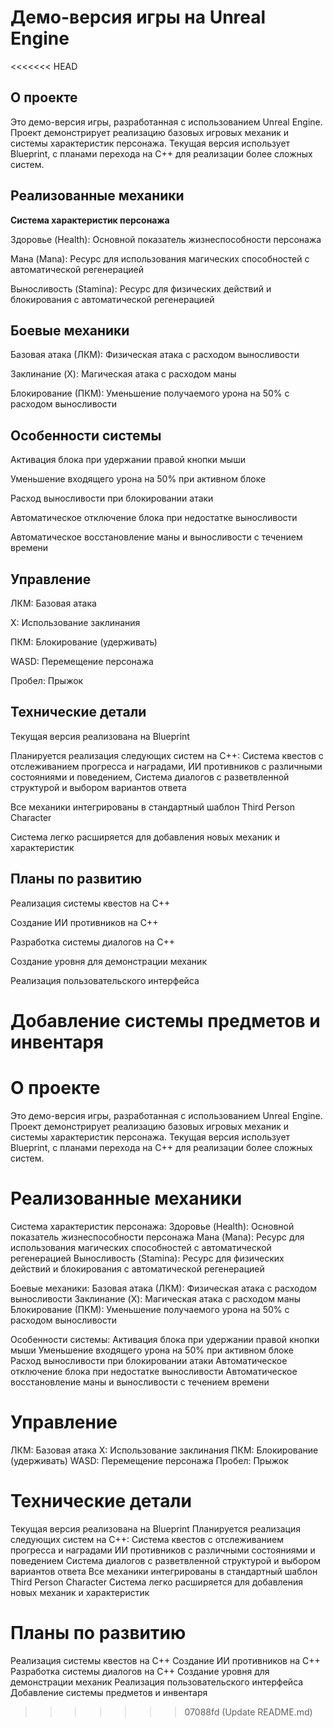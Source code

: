 # Демо-версия игры на Unreal Engine
<<<<<<< HEAD

## О проекте

Это демо-версия игры, разработанная с использованием Unreal Engine. Проект демонстрирует реализацию базовых игровых механик и системы характеристик персонажа. Текущая версия использует Blueprint, с планами перехода на C++ для реализации более сложных систем.

## Реализованные механики

**Система характеристик персонажа**

Здоровье (Health): Основной показатель жизнеспособности персонажа

Мана (Mana): Ресурс для использования магических способностей с автоматической регенерацией

Выносливость (Stamina): Ресурс для физических действий и блокирования с автоматической регенерацией

## Боевые механики

Базовая атака (ЛКМ): Физическая атака с расходом выносливости

Заклинание (X): Магическая атака с расходом маны

Блокирование (ПКМ): Уменьшение получаемого урона на 50% с расходом выносливости

## Особенности системы

Активация блока при удержании правой кнопки мыши

Уменьшение входящего урона на 50% при активном блоке

Расход выносливости при блокировании атаки

Автоматическое отключение блока при недостатке выносливости

Автоматическое восстановление маны и выносливости с течением времени

## Управление

ЛКМ: Базовая атака

X: Использование заклинания

ПКМ: Блокирование (удерживать)

WASD: Перемещение персонажа

Пробел: Прыжок

## Технические детали

Текущая версия реализована на Blueprint

Планируется реализация следующих систем на C++: Система квестов с отслеживанием прогресса и наградами, ИИ противников с различными состояниями и поведением, Система диалогов с разветвленной структурой и выбором вариантов ответа


Все механики интегрированы в стандартный шаблон Third Person Character

Система легко расширяется для добавления новых механик и характеристик

## Планы по развитию

Реализация системы квестов на C++

Создание ИИ противников на C++

Разработка системы диалогов на C++

Создание уровня для демонстрации механик

Реализация пользовательского интерфейса

Добавление системы предметов и инвентаря
=======
# О проекте
Это демо-версия игры, разработанная с использованием Unreal Engine. Проект демонстрирует реализацию базовых игровых механик и системы характеристик персонажа. Текущая версия использует Blueprint, с планами перехода на C++ для реализации более сложных систем.
# Реализованные механики
Система характеристик персонажа:
Здоровье (Health): Основной показатель жизнеспособности персонажа
Мана (Mana): Ресурс для использования магических способностей с автоматической регенерацией
Выносливость (Stamina): Ресурс для физических действий и блокирования с автоматической регенерацией

Боевые механики:
Базовая атака (ЛКМ): Физическая атака с расходом выносливости
Заклинание (X): Магическая атака с расходом маны
Блокирование (ПКМ): Уменьшение получаемого урона на 50% с расходом выносливости

Особенности системы:
Активация блока при удержании правой кнопки мыши
Уменьшение входящего урона на 50% при активном блоке
Расход выносливости при блокировании атаки
Автоматическое отключение блока при недостатке выносливости
Автоматическое восстановление маны и выносливости с течением времени

# Управление
ЛКМ: Базовая атака
X: Использование заклинания
ПКМ: Блокирование (удерживать)
WASD: Перемещение персонажа
Пробел: Прыжок

# Технические детали
Текущая версия реализована на Blueprint
Планируется реализация следующих систем на C++:
Система квестов с отслеживанием прогресса и наградами
ИИ противников с различными состояниями и поведением
Система диалогов с разветвленной структурой и выбором вариантов ответа
Все механики интегрированы в стандартный шаблон Third Person Character
Система легко расширяется для добавления новых механик и характеристик

# Планы по развитию
Реализация системы квестов на C++
Создание ИИ противников на C++
Разработка системы диалогов на C++
Создание уровня для демонстрации механик
Реализация пользовательского интерфейса
Добавление системы предметов и инвентаря


>>>>>>> 07088fd (Update README.md)
